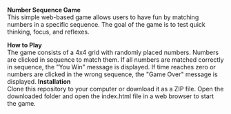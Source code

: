 <b>Number Sequence Game</b></br>
  This simple web-based game allows users to have fun by matching numbers in a specific sequence. The goal of the game is to test quick thinking, focus, and reflexes.

<b>How to Play</b></br>
  The game consists of a 4x4 grid with randomly placed numbers.
  Numbers are clicked in sequence to match them.
  If all numbers are matched correctly in sequence, the "You Win" message is displayed.
  If time reaches zero or numbers are clicked in the wrong sequence, the "Game Over" message is displayed.
<b>Installation</b></br>
  Clone this repository to your computer or download it as a ZIP file.
  Open the downloaded folder and open the index.html file in a web browser to start the game.
